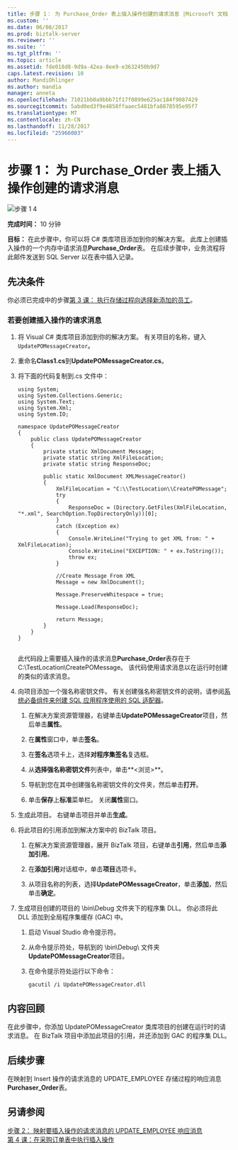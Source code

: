 ```yaml
---
title: 步骤 1： 为 Purchase_Order 表上插入操作创建的请求消息 |Microsoft 文档
ms.custom: ''
ms.date: 06/08/2017
ms.prod: biztalk-server
ms.reviewer: ''
ms.suite: ''
ms.tgt_pltfrm: ''
ms.topic: article
ms.assetid: fde018d8-9d9a-42ea-8ee9-e3632450b9d7
caps.latest.revision: 10
author: MandiOhlinger
ms.author: mandia
manager: anneta
ms.openlocfilehash: 71021bb0a9bbb71f17f0899e625ac184f9087429
ms.sourcegitcommit: 5abd0ed3f9e4858ffaaec5481bfa8878595e95f7
ms.translationtype: MT
ms.contentlocale: zh-CN
ms.lasthandoff: 11/28/2017
ms.locfileid: "25966003"
---
```

# <a name="step-1-create-the-request-message-for-insert-operation-on-purchaseorder-table"></a>步骤 1： 为 Purchase_Order 表上插入操作创建的请求消息
![步骤 1 4](../../adapters-and-accelerators/adapter-oracle-ebs/media/step-1of4.gif "Step_1of4")  
  
 **完成时间：** 10 分钟  
  
 **目标：** 在此步骤中，你可以将 C# 类库项目添加到你的解决方案。 此库上创建插入操作的一个内存中请求消息**Purchase_Order**表。 在后续步骤中，业务流程将此邮件发送到 SQL Server 以在表中插入记录。  
  
## <a name="prerequisites"></a>先决条件  
 你必须已完成中的步骤[第 3 课： 执行存储过程向选择新添加的员工](../../adapters-and-accelerators/adapter-sql/lesson-3-execute-a-stored-procedure-to-select-new-employees-added.md)。  
  
### <a name="to-create-a-request-message-for-insert-operation"></a>若要创建插入操作的请求消息  
  
1.  将 Visual C# 类库项目添加到你的解决方案。 有关项目的名称，键入`UpdatePOMessageCreator`。  
  
2.  重命名**Class1.cs**到**UpdatePOMessageCreator.cs**。  
  
3.  将下面的代码复制到.cs 文件中：  
  
    ```  
    using System;  
    using System.Collections.Generic;  
    using System.Text;  
    using System.Xml;  
    using System.IO;  
  
    namespace UpdatePOMessageCreator  
    {  
        public class UpdatePOMessageCreator  
        {  
            private static XmlDocument Message;  
            private static string XmlFileLocation;  
            private static string ResponseDoc;  
  
            public static XmlDocument XMLMessageCreator()  
            {  
                XmlFileLocation = "C:\\TestLocation\\CreatePOMessage";  
                try  
                {  
                    ResponseDoc = (Directory.GetFiles(XmlFileLocation, "*.xml", SearchOption.TopDirectoryOnly))[0];  
                }  
                catch (Exception ex)  
                {  
                    Console.WriteLine("Trying to get XML from: " + XmlFileLocation);  
                    Console.WriteLine("EXCEPTION: " + ex.ToString());  
                    throw ex;  
                }  
  
                //Create Message From XML  
                Message = new XmlDocument();  
  
                Message.PreserveWhitespace = true;  
  
                Message.Load(ResponseDoc);  
  
                return Message;  
            }  
        }  
    }  
  
    ```  
  
     此代码段上需要插入操作的请求消息**Purchase_Order**表存在于 C:\TestLocation\CreatePOMessage。 该代码使用请求消息以在运行时创建的类似的请求消息。  
  
4.  向项目添加一个强名称密钥文件。 有关创建强名称密钥文件的说明，请参阅[系统必备组件来创建 SQL 应用程序使用的 SQL 适配器](../../adapters-and-accelerators/adapter-sql/prerequisites-to-create-sql-applications-using-the-sql-adapter.md)。  
  
    1.  在解决方案资源管理器，右键单击**UpdatePOMessageCreator**项目，然后单击**属性**。  
  
    2.  在**属性**窗口中，单击**签名**。  
  
    3.  在**签名**选项卡上，选择**对程序集签名**复选框。  
  
    4.  从**选择强名称密钥文件**列表中，单击**\<浏览\>**。  
  
    5.  导航到您在其中创建强名称密钥文件的文件夹，然后单击**打开**。  
  
    6.  单击**保存**上**标准**菜单栏。 关闭**属性**窗口。  
  
5.  生成此项目。 右键单击项目并单击**生成**。  
  
6.  将此项目的引用添加到解决方案中的 BizTalk 项目。  
  
    1.  在解决方案资源管理器，展开 BizTalk 项目，右键单击**引用**，然后单击**添加引用**。  
  
    2.  在**添加引用**对话框中，单击**项目**选项卡。  
  
    3.  从项目名称的列表，选择**UpdatePOMessageCreator**，单击**添加**，然后单击**确定**。  
  
7.  生成项目创建的项目的 \bin\Debug 文件夹下的程序集 DLL。 你必须将此 DLL 添加到全局程序集缓存 (GAC) 中。  
  
    1.  启动 Visual Studio 命令提示符。  
  
    2.  从命令提示符处，导航到的 \bin\Debug\ 文件夹**UpdatePOMessageCreator**项目。  
  
    3.  在命令提示符处运行以下命令：  
  
        ```  
        gacutil /i UpdatePOMessageCreator.dll  
        ```  
  
## <a name="what-did-i-just-do"></a>内容回顾  
 在此步骤中，你添加 UpdatePOMessageCreator 类库项目的创建在运行时的请求消息。 在 BizTalk 项目中添加此项目的引用，并还添加到 GAC 的程序集 DLL。  
  
## <a name="next-steps"></a>后续步骤  
 在映射到 Insert 操作的请求消息的 UPDATE_EMPLOYEE 存储过程的响应消息**Purchaser_Order**表。  
  
## <a name="see-also"></a>另请参阅  
 [步骤 2： 映射要插入操作的请求消息的 UPDATE_EMPLOYEE 响应消息](../../adapters-and-accelerators/adapter-sql/step-2-map-update_employee-response-to-insert-operation-request.md)   
 [第 4 课：在采购订单表中执行插入操作](../../adapters-and-accelerators/adapter-sql/lesson-4-perform-an-insert-operation-on-the-purchase-order-table.md)